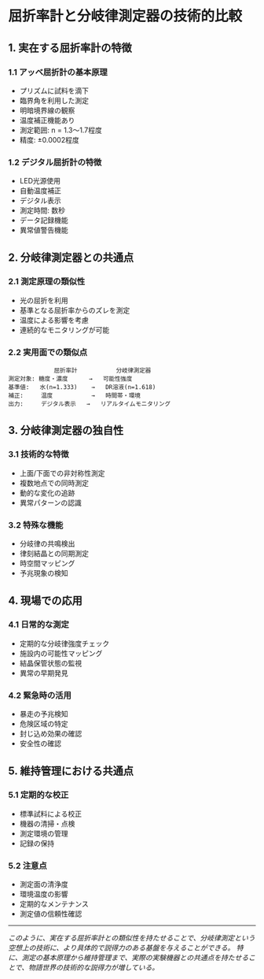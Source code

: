 # 屈折率計と分岐律測定器の技術的比較

## 1. 実在する屈折率計の特徴

### 1.1 アッベ屈折計の基本原理
- プリズムに試料を滴下
- 臨界角を利用した測定
- 明暗境界線の観察
- 温度補正機能あり
- 測定範囲: n = 1.3〜1.7程度
- 精度: ±0.0002程度

### 1.2 デジタル屈折計の特徴
- LED光源使用
- 自動温度補正
- デジタル表示
- 測定時間: 数秒
- データ記録機能
- 異常値警告機能

## 2. 分岐律測定器との共通点

### 2.1 測定原理の類似性
- 光の屈折を利用
- 基準となる屈折率からのズレを測定
- 温度による影響を考慮
- 連続的なモニタリングが可能

### 2.2 実用面での類似点
```
             屈折率計           分岐律測定器
測定対象: 糖度・濃度      →   可能性強度
基準値:   水(n=1.333)    →   DR溶液(n=1.618)
補正:     温度           →   時間帯・環境
出力:     デジタル表示   →   リアルタイムモニタリング
```

## 3. 分岐律測定器の独自性

### 3.1 技術的な特徴
- 上面/下面での非対称性測定
- 複数地点での同時測定
- 動的な変化の追跡
- 異常パターンの認識

### 3.2 特殊な機能
- 分岐律の共鳴検出
- 律刻結晶との同期測定
- 時空間マッピング
- 予兆現象の検知

## 4. 現場での応用

### 4.1 日常的な測定
- 定期的な分岐律強度チェック
- 施設内の可能性マッピング
- 結晶保管状態の監視
- 異常の早期発見

### 4.2 緊急時の活用
- 暴走の予兆検知
- 危険区域の特定
- 封じ込め効果の確認
- 安全性の確認

## 5. 維持管理における共通点

### 5.1 定期的な校正
- 標準試料による校正
- 機器の清掃・点検
- 測定環境の管理
- 記録の保持

### 5.2 注意点
- 測定面の清浄度
- 環境温度の影響
- 定期的なメンテナンス
- 測定値の信頼性確認

---
_このように、実在する屈折率計との類似性を持たせることで、分岐律測定という空想上の技術に、より具体的で説得力のある基盤を与えることができる。
特に、測定の基本原理から維持管理まで、実際の実験機器との共通点を持たせることで、物語世界の技術的な説得力が増している。_